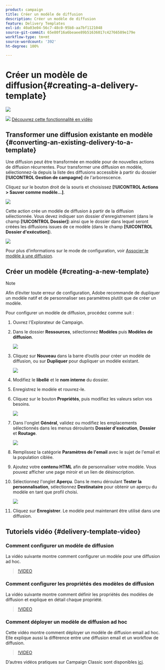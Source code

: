 ```yaml
---
product: campaign
title: Créer un modèle de diffusion
description: Créer un modèle de diffusion
feature: Delivery Templates
exl-id: 40a03e04-56c7-48c0-95b8-aa7bf1121048
source-git-commit: 65e80f16a6beaee89b51636017c42766589e179e
workflow-type: tm+mt
source-wordcount: '392'
ht-degree: 100%

---
```


# Créer un modèle de diffusion{#creating-a-delivery-template}

![](../../assets/common.svg)

![](assets/do-not-localize/how-to-video.png) [Découvrez cette fonctionnalité en vidéo](#delivery-template-video)

## Transformer une diffusion existante en modèle {#converting-an-existing-delivery-to-a-template}

Une diffusion peut être transformée en modèle pour de nouvelles actions de diffusion récurrentes. Pour transformer une diffusion en modèle, sélectionnez-la depuis la liste des diffusions accessible à partir du dossier **[!UICONTROL Gestion de campagne]** de l&#39;arborescence.

Cliquez sur le bouton droit de la souris et choisissez **[!UICONTROL Actions > Sauver comme modèle...]**.

![](assets/s_ncs_user_campaign_save_as_scenario.png)

Cette action crée un modèle de diffusion à partir de la diffusion sélectionnée. Vous devez indiquer son dossier d&#39;enregistrement (dans le champ **[!UICONTROL Dossier]**) ainsi que le dossier dans lequel seront créées les diffusions issues de ce modèle (dans le champ **[!UICONTROL Dossier d&#39;exécution]**).

![](assets/s_ncs_user_campaign_save_as_scenario_a.png)

Pour plus d’informations sur le mode de configuration, voir [Associer le modèle à une diffusion](creating-a-delivery-from-a-template.md#linking-the-template-to-a-delivery).

## Créer un modèle {#creating-a-new-template}

>[!NOTE]
>
>Afin d’éviter toute erreur de configuration, Adobe recommande de dupliquer un modèle natif et de personnaliser ses paramètres plutôt que de créer un modèle.

Pour configurer un modèle de diffusion, procédez comme suit :

1. Ouvrez l&#39;Explorateur de Campaign.
1. Dans le dossier **Ressources**, sélectionnez **Modèles** puis **Modèles de diffusion**.

   ![](assets/delivery_template_1.png)

1. Cliquez sur **Nouveau** dans la barre d’outils pour créer un modèle de diffusion, ou sur **Dupliquer** pour dupliquer un modèle existant.

   ![](assets/delivery_template_2.png)

1. Modifiez le **libellé** et le **nom interne** du dossier.
1. Enregistrez le modèle et rouvrez-le.
1. Cliquez sur le bouton **Propriétés**, puis modifiez les valeurs selon vos besoins.

   ![](assets/delivery_template_3.png)

1. Dans l&#39;onglet **Général**, validez ou modifiez les emplacements sélectionnés dans les menus déroulants **Dossier d&#39;exécution**, **Dossier** et **Routage**.

   ![](assets/delivery_template_4.png)

1. Remplissez la catégorie **Paramètres de l&#39;email** avec le sujet de l&#39;email et la population ciblée.
1. Ajoutez votre **contenu HTML** afin de personnaliser votre modèle. Vous pouvez afficher une page miroir et un lien de désinscription.
1. Sélectionnez l&#39;onglet **Aperçu**. Dans le menu déroulant **Tester la personnalisation**, sélectionnez **Destinataire** pour obtenir un aperçu du modèle en tant que profil choisi.

   ![](assets/delivery_template_5.png)

1. Cliquez sur **Enregistrer**. Le modèle peut maintenant être utilisé dans une diffusion.


## Tutoriels vidéo {#delivery-template-video}

### Comment configurer un modèle de diffusion

La vidéo suivante montre comment configurer un modèle pour une diffusion ad hoc.

>[!VIDEO](https://video.tv.adobe.com/v/24066?quality=12)

### Comment configurer les propriétés des modèles de diffusion

La vidéo suivante montre comment définir les propriétés des modèles de diffusion et explique en détail chaque propriété.

>[!VIDEO](https://video.tv.adobe.com/v/24067?quality=12)

### Comment déployer un modèle de diffusion ad hoc

Cette vidéo montre comment déployer un modèle de diffusion email ad hoc. Elle explique aussi la différence entre une diffusion email et un workflow de diffusion.

>[!VIDEO](https://video.tv.adobe.com/v/24065?quality=12)

D’autres vidéos pratiques sur Campaign Classic sont disponibles [ici](https://experienceleague.adobe.com/docs/campaign-classic-learn/tutorials/overview.html?lang=fr).
